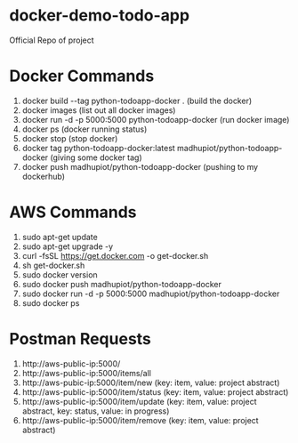 # docker-demo-todo-app
Official Repo of project

# Docker Commands
1. docker build --tag python-todoapp-docker . (build the docker)
2. docker images (list out all docker images)
3. docker run -d -p 5000:5000 python-todoapp-docker (run docker image)
4. docker ps (docker running status)
5. docker stop <container-name> (stop docker)
6. docker tag python-todoapp-docker:latest madhupiot/python-todoapp-docker (giving some docker tag)
7. docker push madhupiot/python-todoapp-docker (pushing to my dockerhub)

# AWS Commands
1. sudo apt-get update
2. sudo apt-get upgrade -y
3. curl -fsSL https://get.docker.com -o get-docker.sh
4. sh get-docker.sh
5. sudo docker version
6. sudo docker push madhupiot/python-todoapp-docker
7. sudo docker run -d -p 5000:5000 madhupiot/python-todoapp-docker
8. sudo docker ps

# Postman Requests
1. http://aws-public-ip:5000/
2. http://aws-public-ip:5000/items/all
3. http://aws-pubic-ip:5000/item/new (key: item, value: project abstract)
4. http://aws-public-ip:5000/item/status (key: item, value: project abstract)
5. http://aws-public-ip:5000/item/update (key: item, value: project abstract, key: status, value: in progress)
6. http://aws-public-ip:5000/item/remove (key: item, value: project abstract)


